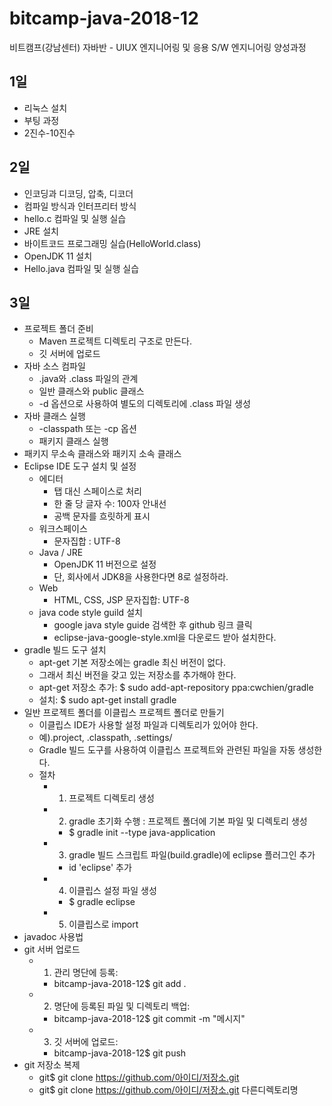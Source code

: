 # bitcamp-java-2018-12
비트캠프(강남센터) 자바반 - UIUX 엔지니어링 및 응용 S/W 엔지니어링 양성과정

## 1일
- 리눅스 설치
- 부팅 과정
- 2진수-10진수

## 2일
- 인코딩과 디코딩, 압축, 디코더
- 컴파일 방식과 인터프리터 방식
- hello.c 컴파일 및 실행 실습
- JRE 설치
- 바이트코드 프로그래밍 실습(HelloWorld.class)
- OpenJDK 11 설치
- Hello.java 컴파일 및 실행 실습

## 3일
- 프로젝트 폴더 준비
    - Maven 프로젝트 디렉토리 구조로 만든다.
    - 깃 서버에 업로드
- 자바 소스 컴파일
    - .java와 .class 파일의 관계
    - 일반 클래스와 public 클래스
    - -d 옵션으로 사용하여 별도의 디렉토리에 .class 파일 생성
- 자바 클래스 실행
    - -classpath 또는 -cp 옵션 
    - 패키지 클래스 실행 
- 패키지 무소속 클래스와 패키지 소속 클래스 
- Eclipse IDE 도구 설치 및 설정
    - 에디터
        - 탭 대신 스페이스로 처리
        - 한 줄 당 글자 수: 100자 안내선  
        - 공백 문자를 흐릿하게 표시
    - 워크스페이스 
        - 문자집합 : UTF-8
    - Java / JRE 
        - OpenJDK 11 버전으로 설정
        - 단, 회사에서 JDK8을 사용한다면 8로 설정하라.
    - Web
        - HTML, CSS, JSP 문자집합: UTF-8 
    - java code style guild 설치
        - google java style guide 검색한 후 github 링크 클릭
        - eclipse-java-google-style.xml을 다운로드 받아 설치한다.
- gradle 빌드 도구 설치
    - apt-get 기본 저장소에는 gradle 최신 버전이 없다.
    - 그래서 최신 버전을 갖고 있는 저장소를 추가해야 한다.
    - apt-get 저장소 추가: $ sudo add-apt-repository ppa:cwchien/gradle
    - 설치: $ sudo apt-get install gradle
- 일반 프로젝트 폴더를 이클립스 프로젝트 폴더로 만들기
    - 이클립스 IDE가 사용할 설정 파일과 디렉토리가 있어야 한다.
    - 예).project, .classpath, .settings/
    - Gradle 빌드 도구를 사용하여 이클립스 프로젝트와 관련된 파일을 자동 생성한다.
    - 절차
        - 1) 프로젝트 디렉토리 생성
        - 2) gradle 초기화 수행 : 프로젝트 폴더에 기본 파일 및 디렉토리 생성
            - $ gradle init --type java-application
        - 3) gradle 빌드 스크립트 파일(build.gradle)에 eclipse 플러그인 추가 
            - id 'eclipse' 추가
        - 4) 이클립스 설정 파일 생성
            - $ gradle eclipse
        - 5) 이클립스로 import 
- javadoc 사용법
- git 서버 업로드
    - 1) 관리 명단에 등록: 
        - bitcamp-java-2018-12$ git add .
    - 2) 명단에 등록된 파일 및 디렉토리 백업: 
        - bitcamp-java-2018-12$ git commit -m "메시지"
    - 3) 깃 서버에 업로드: 
        - bitcamp-java-2018-12$ git push 
- git 저장소 복제
    - git$ git clone https://github.com/아이디/저장소.git
    - git$ git clone https://github.com/아이디/저장소.git 다른디렉토리명